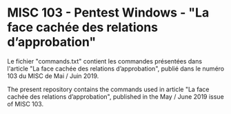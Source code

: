 # MISC 103 - Pentest Windows - "La face cachée des relations d’approbation"

Le fichier "commands.txt" contient les commandes présentées dans l'article
"La face cachée des relations d’approbation", publié dans le numéro 103 du
MISC de Mai / Juin 2019.

The present repository contains the commands used in article
"La face cachée des relations d’approbation", published in the May / June 2019
issue of MISC 103.

